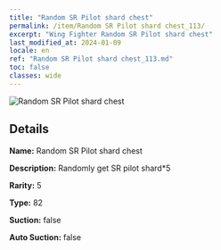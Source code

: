 ```yaml
---
title: "Random SR Pilot shard chest"
permalink: /item/Random SR Pilot shard chest_113/
excerpt: "Wing Fighter Random SR Pilot shard chest"
last_modified_at: 2024-01-09
locale: en
ref: "Random SR Pilot shard chest_113.md"
toc: false
classes: wide
---
```



 ![Random SR Pilot shard chest](/images/item/Random_SR_Pilot_shard_chest_p.png)



## Details

 **Name:** Random SR Pilot shard chest 

 **Description:** Randomly get SR pilot shard*5

 **Rarity:** 5 

 **Type:** 82 

 **Suction:** false 

 **Auto Suction:** false 


